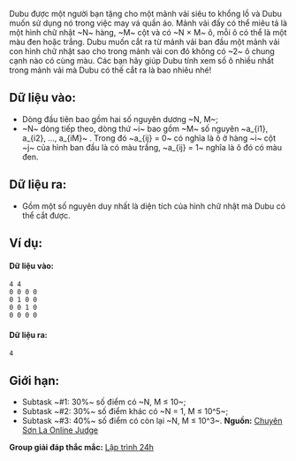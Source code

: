 <!--**<center>CSP Open Contest 2</center>**-->

Dubu được một người bạn tặng cho một mảnh vải siêu to khổng lồ và Dubu muốn sử dụng nó trong việc may vá quần áo. Mảnh vải đấy có thể miêu tả là một hình chữ nhật ~N~ hàng, ~M~ cột và có ~N × M~ ô, mỗi ô có thể là một màu đen hoặc trắng. Dubu muốn cắt ra từ mảnh vải ban đầu một mảnh vải con hình chữ nhật sao cho trong mảnh vải con đó không có ~2~ ô chung cạnh nào có cùng màu. Các bạn hãy giúp Dubu tính xem số ô nhiều nhất trong mảnh vải mà Dubu có thế cắt ra là bao nhiêu nhé!

## Dữ liệu vào:
- Dòng đầu tiên bao gồm hai số nguyên dương ~N, M~;
- ~N~ dòng tiếp theo, dòng thứ ~i~ bao gồm ~M~ số nguyên ~a_{i1}, a_{i2}, …, a_{iM}~ . Trong đó ~a_{ij} = 0~ có nghĩa là ô ở hàng ~i~ cột ~j~ của hình ban đầu là có màu trắng, ~a_{ij} = 1~ nghĩa là ô đó có màu đen.

## Dữ liệu ra:
- Gồm một số nguyên duy nhất là diện tích của hình chữ nhật mà Dubu có thể cắt được.

## Ví dụ:
#### Dữ liệu vào:
```
4 4
0 0 0 0
0 1 0 0
0 0 1 0
0 0 0 0
```

#### Dữ liệu ra:
```
4
```

## Giới hạn:
- Subtask ~\#1: 30\%~ số điểm có ~N, M ≤ 10~;
- Subtask ~\#2: 30\%~ số điểm khác có ~N = 1, M ≤ 10^5~;
- Subtask ~\#3: 40\%~ số điểm có còn lại ~N, M ≤ 10^3~.
**Nguồn:** [Chuyên Sơn La Online Judge](http://csloj.ddns.net/)

**Group giải đáp thắc mắc:** [Lập trình 24h](https://www.facebook.com/groups/1386904321519984)